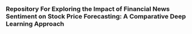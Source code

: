 ### Repository For Exploring the Impact of Financial News Sentiment on Stock Price Forecasting: A Comparative Deep Learning Approach
